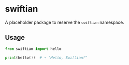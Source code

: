 # swiftian

A placeholder package to reserve the `swiftian` namespace.

## Usage

```python
from swiftian import hello

print(hello())  # → "Hello, Swiftian!"
